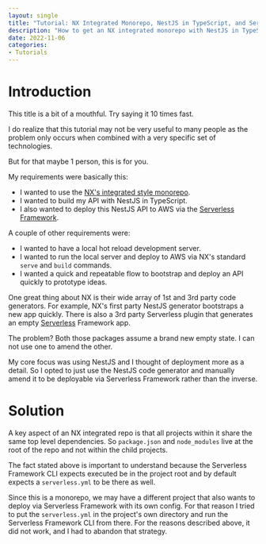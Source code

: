 ```yaml
---
layout: single
title: "Tutorial: NX Integrated Monorepo, NestJS in TypeScript, and Serverless Framework Setup"
description: "How to get an NX integrated monorepo with NestJS in TypeScript deployed via Serverless Framework working."
date: 2022-11-06
categories:
- Tutorials
---
```


# Introduction

This title is a bit of a mouthful. Try saying it 10 times fast.

I do realize that this tutorial may not be very useful to many people as the problem only occurs when combined with a very specific set of technologies.

But for that maybe 1 person, this is for you.

My requirements were basically this:

- I wanted to use the [NX's integrated style monorepo](https://nx.dev/getting-started/integrated-repo-tutorial).
- I wanted to build my API with NestJS in TypeScript.
- I also wanted to deploy this NestJS API to AWS via the [Serverless Framework](https://www.serverless.com/framework/docs).

A couple of other requirements were:

- I wanted to have a local hot reload development server.
- I wanted to run the local server and deploy to AWS via NX's standard `serve` and `build` commands.
- I wanted a quick and repeatable flow to bootstrap and deploy an API quickly to prototype ideas.

One great thing about NX is their wide array of 1st and 3rd party code generators. For example, NX's first party NestJS generator bootstraps a new app quickly. There is also a 3rd party Serverless plugin that generates an empty [Serverless](https://github.com/Bielik20/nx-plugins/tree/master/packages/nx-serverless) Framework app.

The problem? Both those packages assume a brand new empty state. I can not use one to amend the other.

My core focus was using NestJS and I thought of deployment more as a detail. So I opted to just use the NestJS code generator and manually amend it to be deployable via Serverless Framework rather than the inverse.

# Solution

A key aspect of an NX integrated repo is that all projects within it share the same top level dependencies. So `package.json` and `node_modules` live at the root of the repo and not within the child projects.

The fact stated above is important to understand because the Serverless Framework CLI expects executed be in the project root and by default expects a `serverless.yml` to be there as well.

Since this is a monorepo, we may have a different project that also wants to deploy via Serverless Framework with its own config. For that reason I tried to put the `serverless.yml` in the project's own directory and run the Serverless Framework CLI from there. For the reasons described above, it did not work, and I had to abandon that strategy.

